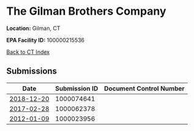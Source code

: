 # The Gilman Brothers Company

**Location:** Gilman, CT

**EPA Facility ID:** 100000215536

[Back to CT Index](../../index.md)

## Submissions

| Date | Submission ID | Document Control Number |
|------|--------------|-------------------------|
| [2018-12-20](submissions/1000074641.md) | 1000074641 |  |
| [2017-02-28](submissions/1000062378.md) | 1000062378 |  |
| [2012-01-09](submissions/1000023956.md) | 1000023956 |  |
